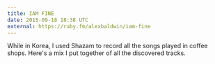 ```yaml
---
title: IAM FINE
date: 2015-09-18 18:38 UTC
external: https://ruby.fm/alexbaldwin/iam-fine
---
```


While in Korea, I used Shazam to record all the songs played in coffee shops.
Here's a mix I put together of all the discovered tracks.

